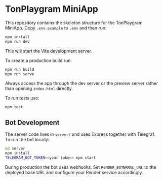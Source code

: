 # TonPlaygram MiniApp

This repository contains the skeleton structure for the TonPlaygram MiniApp.
Copy `.env.example` to `.env` and then run:

```bash
npm install
npm run dev
```

This will start the Vite development server.

To create a production build run:

```bash
npm run build
npm run serve
```

Always access the app through the dev server or the preview server rather than opening `index.html` directly.

To run tests use:

```bash
npm test
```

## Bot Development

The server code lives in `server/` and uses Express together with Telegraf. To run the bot locally:

```bash
cd server
npm install
TELEGRAM_BOT_TOKEN=<your token> npm start
```

During production the bot uses webhooks. Set `RENDER_EXTERNAL_URL` to the deployed base URL and configure your Render service accordingly.

